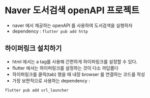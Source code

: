 # Naver 도서검색 openAPI 프로젝트

- naver 에서 제공하는 openAPI 를 사용하여 도서검색을 실행하자
- dependency : `flutter pub add http`

## 하이퍼링크 설치하기

- html 에서는 a tag를 사용해 간편하게 하이퍼링크를 설정할 수 있다.
- flutter 에서는 하이퍼링크를 설정하는 것이 다소 까답롭다
- 하이퍼링크를 클릭(tab) 했을 때 내장 browser 를 연결하는 코드를 작성
- 가장 보편적으로 사용하는 dependency :

```bash
flutter pub add url_launcher
```
